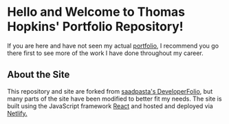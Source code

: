 <h1>Hello and Welcome to Thomas Hopkins' Portfolio Repository!</h1>
<p>If you are here and have not seen my actual <a href="https://whopkinsthomas.netlify.app">portfolio</a>, I recommend you go there first to see more of the work I have done throughout my career.</p>
<h2>About the Site</h2>
<p>This repository and site are forked from <a href="https://github.com/saadpasta/developerFolio">saadpasta's DeveloperFolio</a>, but many parts of the site have been modified to better fit my needs. The site is built using the JavaScript framework <a href="https://react.dev/">React</a> and hosted and deployed via <a href="https://www.netlify.com/">Netlify.</p>
